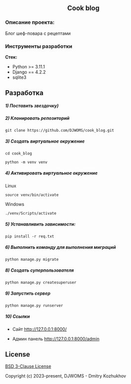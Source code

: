 <h2 align="center">Cook blog</h2>


[//]: # (**Ссылки**:)

[//]: # (- [Telegram чат]&#40;https://t.me/trueDjangoChannel&#41;)

[//]: # (- [Telegram канал]&#40;https://t.me/django_school&#41;)

[//]: # (- [YouTube]&#40;https://www.youtube.com/channel/UC_hPYclmFCIENpMUHpPY8FQ?view_as=subscriber&#41;)

### Описание проекта:
Блог шеф-повара с рецептами


### Инструменты разработки

**Стек:**
- Python >= 3.11.1
- Django == 4.2.2
- sqlite3

## Разработка

##### 1) Поставить звездочку)

##### 2) Клонировать репозиторий

    git clone https://github.com/DJWOMS/cook_blog.git

##### 3) Создать виртуальное окружение

    cd cook_blog
    
    python -m venv venv
    
##### 4) Активировать виртуальное окружение
    
Linux

    source venv/bin/activate
    
Windows

    ./venv/Scripts/activate

##### 5) Устанавливить зависимости:

    pip install -r req.txt

##### 6) Выполнить команду для выполнения миграций

    python manage.py migrate
    
##### 8) Создать суперпользователя

    python manage.py createsuperuser
    
##### 9) Запустить сервер

    python manage.py runserver

##### 10) Ссылки

- Сайт http://127.0.0.1:8000/

- Админ панель http://127.0.0.1:8000/admin

## License

[BSD 3-Clause License](https://opensource.org/licenses/BSD-3-Clause)

Copyright (c) 2023-present, DJWOMS - Dmitry Kozhukhov



